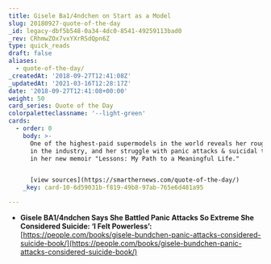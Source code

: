 ```yaml
---
title: Gisele Ba1/4ndchen on Start as a Model
slug: 20180927-quote-of-the-day
_id: legacy-dbf5b548-0a34-4dc0-8541-49259113bad0
_rev: CRhmwZOx7vxYXrRSdQpn6Z
type: quick_reads
draft: false
aliases:
  - quote-of-the-day/
_createdAt: '2018-09-27T12:41:08Z'
_updatedAt: '2021-03-16T12:28:17Z'
date: '2018-09-27T12:41:08+00:00'
weight: 50
card_series: Quote of the Day
colorpaletteclassname: '--light-green'
cards:
  - order: 0
    body: >-
      One of the highest-paid supermodels in the world reveals her rough start
      in the industry, and her struggle with panic attacks & suicidal thoughts
      in her new memoir "Lessons: My Path to a Meaningful Life."


      [view sources](https://smarthernews.com/quote-of-the-day/)
    _key: card-10-6d59031b-f819-49b8-97ab-765e6d481a95

---
```

* **Gisele BA1/4ndchen Says She Battled Panic Attacks So Extreme She Considered Suicide: ‘I Felt Powerless’:**  
[https://people.com/books/gisele-bundchen-panic-attacks-considered-suicide-book/](https://people.com/books/gisele-bundchen-panic-attacks-considered-suicide-book/)